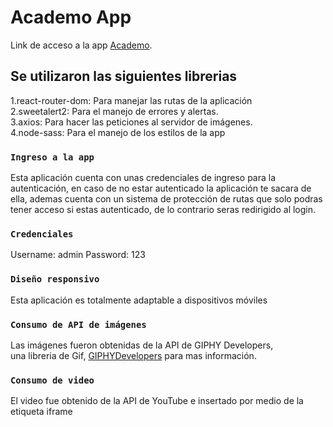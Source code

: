 # Academo App

Link de acceso a la app [Academo](https://dm26-dev.github.io/academo-polygonus-pt).

## Se utilizaron las siguientes librerias

1.react-router-dom: Para manejar las rutas de la aplicación\
2.sweetalert2: Para el manejo de errores y alertas.\
3.axios: Para hacer las peticiones al servidor de imágenes.\
4.node-sass: Para el manejo de los estilos de la app

### `Ingreso a la app`

Esta aplicación cuenta con unas credenciales de ingreso para la autenticación,
en caso de no estar autenticado la aplicación te sacara de ella,
ademas cuenta con un sistema de protección de rutas que solo podras tener acceso si estas autenticado,
de lo contrario seras redirigido al login.

### `Credenciales`

Username: admin   Password: 123

### `Diseño responsivo`

Esta aplicación es totalmente adaptable a dispositivos móviles

### `Consumo de API de imágenes`

Las imágenes fueron obtenidas de la API de GIPHY Developers,\
una libreria de Gif, [GIPHYDevelopers](https://developers.giphy.com/) para mas información.

### `Consumo de video`

El video fue obtenido de la API de YouTube e insertado por medio de la etiqueta iframe

